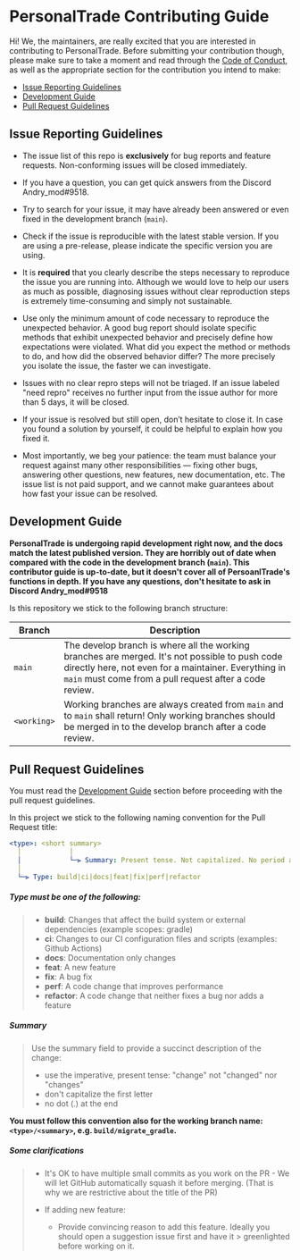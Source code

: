 # PersonalTrade Contributing Guide

Hi! We, the maintainers, are really excited that you are interested in contributing to PersonalTrade. Before submitting your
contribution though, please make sure to take a moment and read through the [Code of Conduct](CODE_OF_CONDUCT.md), as
well as the appropriate section for the contribution you intend to make:

- [Issue Reporting Guidelines](#issue-reporting-guidelines)
- [Development Guide](#development-guide)
- [Pull Request Guidelines](#pull-request-guidelines)



## Issue Reporting Guidelines

- The issue list of this repo is **exclusively** for bug reports and feature requests. Non-conforming issues will be
  closed immediately.

- If you have a question, you can get quick answers from the Discord Andry_mod#9518.

- Try to search for your issue, it may have already been answered or even fixed in the development branch (`main`).

- Check if the issue is reproducible with the latest stable version. If you are using a pre-release, please
  indicate the specific version you are using.

- It is **required** that you clearly describe the steps necessary to reproduce the issue you are running into. Although
  we would love to help our users as much as possible, diagnosing issues without clear reproduction steps is extremely
  time-consuming and simply not sustainable.

- Use only the minimum amount of code necessary to reproduce the unexpected behavior. A good bug report should isolate
  specific methods that exhibit unexpected behavior and precisely define how expectations were violated. What did you
  expect the method or methods to do, and how did the observed behavior differ? The more precisely you isolate the
  issue, the faster we can investigate.

- Issues with no clear repro steps will not be triaged. If an issue labeled "need repro" receives no further input from
  the issue author for more than 5 days, it will be closed.

- If your issue is resolved but still open, don’t hesitate to close it. In case you found a solution by yourself, it
  could be helpful to explain how you fixed it.

- Most importantly, we beg your patience: the team must balance your request against many other responsibilities —
  fixing other bugs, answering other questions, new features, new documentation, etc. The issue list is not paid
  support, and we cannot make guarantees about how fast your issue can be resolved.

## Development Guide

**PersonalTrade is undergoing rapid development right now, and the docs match the latest published version. They
are horribly out of date when compared with the code in the development branch (`main`). This contributor guide is up-to-date, but it
doesn't cover all of PersoanlTrade's functions in depth. If you have any questions, don't hesitate to ask in
Discord Andry_mod#9518**

Is this repository we stick to the following branch structure:

| Branch | Description |
|-|-|
| `main` | The develop branch is where all the working branches are merged. It's not possible to push code directly here, not even for a maintainer. Everything in `main` must come from a pull request after a code review. |
| `<working>` | Working branches are always created from `main` and to `main` shall return! Only working branches should be merged in to the develop branch after a code review. |

## Pull Request Guidelines

You must read the [Development Guide](#development-guide) section before proceeding with the pull request guidelines.

In this project we stick to the following naming convention for the Pull Request title:

```yml
<type>: <short summary>
  │            │
  │            └─⫸ Summary: Present tense. Not capitalized. No period at the end.
  │
  └─⫸ Type: build|ci|docs|feat|fix|perf|refactor
```

##### Type must be one of the following:
>* **build**: Changes that affect the build system or external dependencies (example scopes: gradle)
>* **ci**: Changes to our CI configuration files and scripts (examples: Github Actions)
>* **docs**: Documentation only changes
>* **feat**: A new feature
>* **fix**: A bug fix
>* **perf**: A code change that improves performance
>* **refactor**: A code change that neither fixes a bug nor adds a feature

##### Summary
>Use the summary field to provide a succinct description of the change:
>
>* use the imperative, present tense: "change" not "changed" nor "changes"
>* don't capitalize the first letter
>* no dot (.) at the end

**You must follow this convention also for the working branch name: `<type>/<summary>`, e.g. `build/migrate_gradle`.**

##### Some clarifications
>- It's OK to have multiple small commits as you work on the PR - We will let GitHub automatically squash it before
   >  merging. (That is why we are restrictive about the title of the PR)
>
>- If adding new feature:
   >
   >    - Provide convincing reason to add this feature. Ideally you should open a suggestion issue first and have it
          >      greenlighted before working on it.